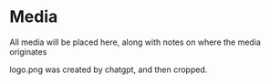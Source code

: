 # Media

All media will be placed here, along with notes on where the media originates

logo.png was created by chatgpt, and then cropped.